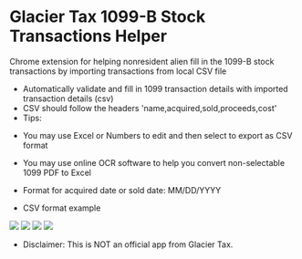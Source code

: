 # Glacier Tax 1099-B Stock Transactions Helper

Chrome extension for helping nonresident alien fill in the 1099-B stock transactions by importing transactions from local CSV file
* Automatically validate and fill in 1099 transaction details with imported transaction details (csv)
* CSV should follow the headers 'name,acquired,sold,proceeds,cost'
* Tips: 
- You may use Excel or Numbers to edit and then select to export as CSV format
- You may use online OCR software to help you convert non-selectable 1099 PDF to Excel
- Format for acquired date or sold date: MM/DD/YYYY

- CSV format example 
<img src="https://lh3.googleusercontent.com/k8PNDDnTFJ2z4VOiSsPIUxDNSabxhn4nICzgoE_42nuMvlV2zt0zpe2_5_XwZCW2AHov9g834A=s1280-h800-e365-rw">


<img src="https://lh3.googleusercontent.com/lDdUFP9tIUGoKjS2R-fd6oQtLnMqw58OkYT0n6N8TG08RMLTRpZG0jW_d2SA5ynR6jdQaSkNVw=s1280-h800-e365-rw">
<img src="https://lh3.googleusercontent.com/Jw8WK7jymMCsVztOa3IZQq3rWpo5_BRKVhKBg044jfZH30B7X54VsKtIb1iDD-Ioa9b2KVXw=s1280-h800-e365-rw">
<img src="https://lh3.googleusercontent.com/I2z1f8Kpf6WpZlIa0Z2iRmJcxliiSp7YmYDwjk7VE1TW6fvO38SXCYoNvySe9L-BiOtcWzGCig=s1280-h800-e365-rw">

* Disclaimer: This is NOT an official app from Glacier Tax. 
